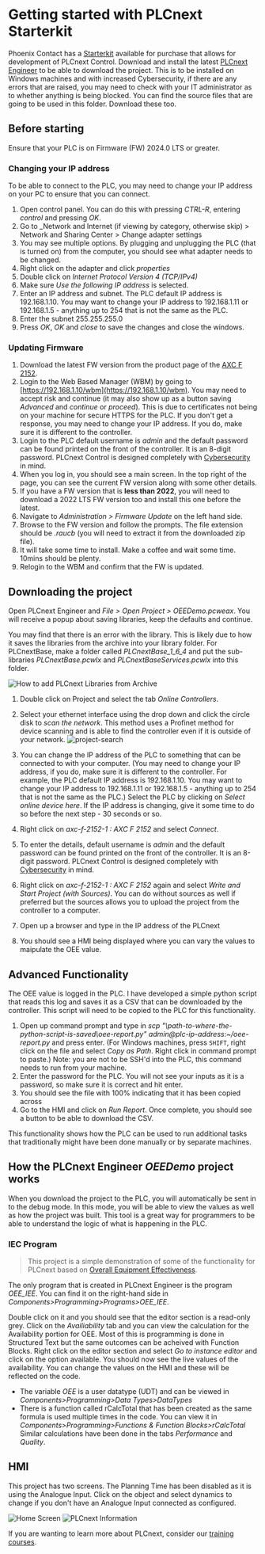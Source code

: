 # Getting started with PLCnext Starterkit

Phoenix Contact has a [Starterkit](https://phoenixcontact.net/product/1188165) available for purchase that allows for development of PLCnext Control.
Download and install the latest [PLCnext Engineer](https://phoenixcontact.net/product/1046008) to be able to download the project. This is to be installed on Windows machines and with increased Cybersecurity, if there are any errors that are raised, you may need to check with your IT administrator as to whether anything is being blocked.
You can find the source files that are going to be used in this folder. Download these too.

## Before starting

Ensure that your PLC is on Firmware (FW) 2024.0 LTS or greater. 

### Changing your IP address

To be able to connect to the PLC, you may need to change your IP address on your PC to ensure that you can connect. 
1. Open control panel. You can do this with pressing _CTRL-R_, entering _control_ and pressing _OK_.
2. Go to _Network and Internet (if viewing by category, otherwise skip) > Network and Sharing Center > Change adapter settings 
3. You may see multiple options. By plugging and unplugging the PLC (that is turned on) from the computer, you should see what adapter needs to be changed.
4. Right click on the adapter and click _properties_
5. Double click on _Internet Protocol Version 4 (TCP/IPv4)_
6. Make sure _Use the following IP address_ is selected.
7. Enter an IP address and subnet. The PLC default IP address is 192.168.1.10. You may want to change your IP address to 192.168.1.11 or 192.168.1.5 - anything up to 254 that is not the same as the PLC.
8. Enter the subnet 255.255.255.0
9. Press _OK_, _OK_ and _close_ to save the changes and close the windows.

### Updating Firmware

1. Download the latest FW version from the product page of the [AXC F 2152](https://phoenixcontact.net/product/2404267).
2. Login to the Web Based Manager (WBM) by going to [https://192.168.1.10/wbm](https://192.168.1.10/wbm). You may need to accept risk and continue (it may also show up as a button saving _Advanced_ and _continue_ or _proceed_). This is due to certificates not being on your machine for secure HTTPS for the PLC. If you don't get a response, you may need to change your IP address. If you do, make sure it is different to the controller. 
3. Login to the PLC default username is _admin_ and the default password can be found printed on the front of the controller. It is an 8-digit password. PLCnext Control is designed completely with [Cybersecurity](https://security.plcnext.help/se/About/Home.htm) in mind.
4. When you log in, you should see a main screen. In the top right of the page, you can see the current FW version along with some other details.
5. If you have a FW version that is __less than 2022__, you will need to download a 2022 LTS FW version too and install this one before the latest.
6. Navigate to _Administration > Firmware Update_ on the left hand side.
7. Browse to the FW version and follow the prompts. The file extension should be _.raucb_ (you will need to extract it from the downloaded zip file).
8. It will take some time to install. Make a coffee and wait some time. 10mins should be plenty.
9. Relogin to the WBM and confirm that the FW is updated.

## Downloading the project

Open PLCnext Engineer and _File > Open Project > OEEDemo.pcweax_. You will receive a popup about saving libraries, keep the defaults and continue.

You may find that there is an error with the library. This is likely due to how it saves the libraries from the archive into your library folder. For PLCnextBase, make a folder called _PLCnextBase_1_6_4_ and put the sub-libraries _PLCnextBase.pcwlx_ and _PLCnextBaseServices.pcwlx_ into this folder.

![How to add PLCnext Libraries from Archive](https://github.com/user-attachments/assets/7fc15768-48c9-47bb-b191-b4c574f26d9f)

1. Double click on Project and select the tab _Online Controllers_.
2. Select your ethernet interface using the drop down and click the circle disk to _scan the network_. This method uses a Profinet method for device scanning and is able to find the controller even if it is outside of your network.
![project-search](https://github.com/declan-pxc/PLCnext-Examples/assets/143350935/3e749832-f923-4b90-a8ab-06eccfcdadeb)

3. You can change the IP address of the PLC to something that can be connected to with your computer. (You may need to change your IP address, if you do, make sure it is different to the controller. For example, the PLC default IP address is 192.168.1.10. You may want to change your IP address to 192.168.1.11 or 192.168.1.5 - anything up to 254 that is not the same as the PLC.) Select the PLC by clicking on _Select online device here_. If the IP address is changing, give it some time to do so before the next step - 30 seconds or so.
4. Right click on _axc-f-2152-1 : AXC F 2152_ and select _Connect_.
5. To enter the details, default username is _admin_ and the default password can be found printed on the front of the controller. It is an 8-digit password. PLCnext Control is designed completely with [Cybersecurity](https://security.plcnext.help/se/About/Home.htm) in mind.
6. Right click on _axc-f-2152-1 : AXC F 2152_ again and select _Write and Start Project (with Sources)_. You can do without sources as well if preferred but the sources allows you to upload the project from the controller to a computer.
7. Open up a browser and type in the IP address of the PLCnext
8. You should see a HMI being displayed where you can vary the values to maipulate the OEE value.

## Advanced Functionality

The OEE value is logged in the PLC. I have developed a simple python script that reads this log and saves it as a CSV that can be downloaded by the controller. This script will need to be copied to the PLC for this functionality.
1. Open up command prompt and type in _scp "\path-to-where-the-python-script-is-saved\oee-report.py" admin@plc-ip-address:~/oee-report.py_ and press enter. (For Windows machines, press `SHIFT`, right click on the file and select _Copy as Path_. Right click in command prompt to paste.) Note: you are not to be SSH'd into the PLC, this command needs to run from your machine.
2. Enter the password for the PLC. You will not see your inputs as it is a password, so make sure it is correct and hit enter.
3. You should see the file with 100% indicating that it has been copied across
4. Go to the HMI and click on _Run Report_. Once complete, you should see a button to be able to download the CSV.

This functionality shows how the PLC can be used to run additional tasks that traditionally might have been done manually or by separate machines.

## How the PLCnext Engineer _OEEDemo_ project works

When you download the project to the PLC, you will automatically be sent in to the debug mode. In this mode, you will be able to view the values as well as how the project was built. This tool is a great way for programmers to be able to understand the logic of what is happening in the PLC.

### IEC Program

> This project is a simple demonstration of some of the functionality for PLCnext based on [Overall Equipment Effectiveness](https://www.oee.com/).

The only program that is created in PLCnext Engineer is the program _OEE_IEE_. You can find it on the right-hand side in _Components>Programming>Programs>OEE_IEE_. 

Double click on it and you should see that the editor section is a read-only grey.
Click on the _Availiability_ tab and you can view the calculation for the Availability portion for OEE. Most of this is programming is done in Structured Text but the same outcomes can be acheived with Function Blocks. Right click on the editor section and select _Go to instance editor_ and click on the option available. You should now see the live values of the availability. You can change the values on the HMI and these will be reflected on the code. 
- The variable _OEE_ is a user datatype (UDT) and can be viewed in _Components>Programming>Data Types>DataTypes_
- There is a function called rCalcTotal that has been created as the same formula is used multiple times in the code. You can view it in _Components>Programming>Functions & Function Blocks>rCalcTotal_
Similar calculations have been done in the tabs _Performance_ and _Quality_.

## HMI
This project has two screens. The Planning Time has been disabled as it is using the Analogue Input. Click on the object and select dynamics to change if you don't have an Analogue Input connected as configured.

![Home Screen](https://github.com/user-attachments/assets/00d46aa5-a3bf-4e41-a002-4fc2a73139f6)
![PLCnext Information](https://github.com/user-attachments/assets/945dfc62-6ab2-40b3-be37-ae4557b5c4a7)

<!---
### C++ Program
C++ Programs can be easily integrated and run along with 61131 programs on the PLCnext. These can be written to be Realtime, non-Realtime (but still within the PLCnext FW) or running directly on the Operating System (OS).
There is a program running that has been built with C++ running in this project. _June2024L300_ is a simple program that assigns an output equal to the input. In this case, these have been binded to the first digital input (button) and first digital output. You can see this if you navigate on the left-hand side to _Plant_, double click on _PLCnext_ and open the _GDS Port List_ tab. You will be able to see the ports here. 
> These GDS Ports allow us to be able to send variables to and from C++ in Realtime. In our instance these are BOOLs but this can also other [datatypes](https://www.plcnext.help/te/PLCnext_Runtime/Supported_port_connectors.htm?tocid=12_2_0) including User Datatypes.

This program was created using the [PLCnext Toolchain](https://www.plcnext.help/te/Programming/PLCnext_toolchain/Installing_PLCnext_toolchain.htm). Below are snippets from the code, the toolchain and SDK are required to be able to generate for PLCnext as they create libraries that can be imported by PLCnext.

June2024L300.hpp:
```
...
public:
	   //#port
           //#attributes(Input)
           //#name(xGDSInput)
           boolean xInput;
	   
	   //#port
           //#attributes(Output)
           //#name(xGDSOutput)
           boolean xOutput;
...
```

June2024L300.cpp:
```
#include "June2024L300Program.hpp"
#include "Arp/System/Commons/Logging.h"
#include "Arp/System/Core/ByteConverter.hpp"

namespace June2024L300
{
 
void June2024L300Program::Execute()
{
    //implement program 
	xOutput = xInput;
}
} // end of namespace June2024L300
```
--->

If you are wanting to learn more about PLCnext, consider our [training courses](https://www.phoenixcontact.com/en-au/industries/plcnext-technology/plcnextlab).
